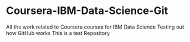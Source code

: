 # Coursera-IBM-Data-Science-Git
All the work related to Coursera courses for IBM Data Science 
Testing out how GitHub works
This is a test Repository 
